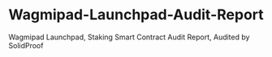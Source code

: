 # Wagmipad-Launchpad-Audit-Report
Wagmipad Launchpad, Staking Smart Contract Audit Report, Audited by SolidProof
